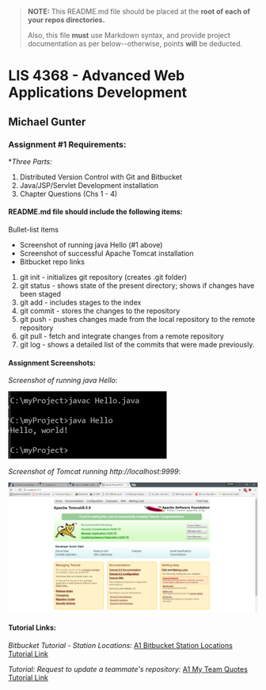 > **NOTE:** This README.md file should be placed at the **root of each of your repos directories.**
>
>Also, this file **must** use Markdown syntax, and provide project documentation as per below--otherwise, points **will** be deducted.
>
>

# LIS 4368 - Advanced Web Applications Development

## Michael Gunter

### Assignment #1 Requirements:

**Three Parts:*
1. Distributed Version Control with Git and Bitbucket
2. Java/JSP/Servlet Development installation
3. Chapter Questions (Chs 1 - 4)

#### README.md file should include the following items:

Bullet-list items
* Screenshot of running java Hello (#1 above)
* Screenshot of successful Apache Tomcat installation
* Bitbucket repo links


1. git init - initializes git repository (creates .git folder)
2. git status - shows state of the present directory; shows if changes have been staged
3. git add - includes stages to the index
4. git commit - stores the changes to the repository
5. git push - pushes changes made from the local repository to the remote repository
6. git pull - fetch and integrate changes from a remote repository
7. git log - shows a detailed list of the commits that were made previously.

#### Assignment Screenshots:

*Screenshot of running java Hello*:

![Java Hello Screenshot](img/java_hello.png)

*Screenshot of Tomcat running http://localhost:9999*:

![Tomcat Installation Screenshot](img/tomcat.png)



#### Tutorial Links:

*Bitbucket Tutorial - Station Locations:*
[A1 Bitbucket Station Locations Tutorial Link](https://bitbucket.org/mgunt/bitbucketstationlocations "Bitbucket Station Locations")

*Tutorial: Request to update a teammate's repository:*
[A1 My Team Quotes Tutorial Link](https://bitbucket.org/mgunt/myteamquotes "My Team Quotes Tutorial")
